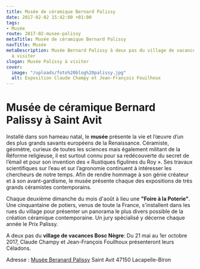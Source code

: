 ```yaml
---
title: Musée de céramique Bernard Palissy
date: 2017-02-02 15:42:00 +01:00
tags:
- Musée
route: 2017-02-musee-palissy
metaTitle: Musée de céramique Bernard Palissy
navTitle: Musée
metaDescription: Musée Bernard Palissy à deux pas du village de vacances Bosc Nègre
  à visiter
slogan: Musée Palissy à visiter
cover:
  image: "/uploads/foto%20blog%20palissy.jpg"
  alt: Exposition Claude Champy et Jean-François Fouilhoux
---
```


# Musée de céramique Bernard Palissy à Saint Avit

Installé dans son hameau natal, le **musée** présente la vie et l’œuvre d’un des plus grands savants européens de la Renaissance. Céramiste, géomètre, curieux de toutes les sciences mais également militant de la Réforme religieuse, il est surtout connu pour sa redécouverte du secret de l’émail et pour son invention des « Rustiques figulines du Roy ». Ses travaux scientifiques sur l’eau et sur l’agronomie continuent à intéresser les chercheurs de notre temps.
Afin de rendre hommage à son génie créateur et à son avant-gardisme, le musée présente chaque des expositions de très grands céramistes contemporains. 

Chaque deuxième dimanche du mois d'août à lieu une **"Foire à la Poterie"**. Une cinquantaine de potiers, venus de toute la France, s'installent dans les rues du village pour présenter un panorama le plus divers possible de la création céramique contemporaine. Un jury spécialisé y décerne chaque année le Prix Palissy.

A deux pas du **village de vacances Bosc Nègre**: 
Du 21 mai au 1er octobre 2017, Claude Champy et Jean-François Fouilhoux présenteront leurs Céladons.

Adresse : 
[Musée Beranard Palissy](http://www.museepalissy.net)
Saint Avit 
47150 Lacapelle-Biron 
